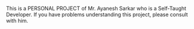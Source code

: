 This is a PERSONAL PROJECT of Mr. Ayanesh Sarkar who is a Self-Taught Developer. If you have problems understanding this project, please consult with him.